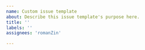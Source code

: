 ```yaml
---
name: Custom issue template
about: Describe this issue template's purpose here.
title: ''
labels: ''
assignees: 'romanZin'

---
```



